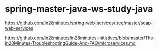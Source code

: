 # spring-master-java-ws-study-java


https://github.com/in28minutes/spring-web-services/tree/master/soap-web-services


https://github.com/in28minutes/in28minutes-initiatives/blob/master/The-in28Minutes-TroubleshootingGuide-And-FAQ/microservices.md